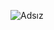 ![Adsız](https://user-images.githubusercontent.com/116424565/222568014-f5c1db1b-82be-44f9-a363-1db09ebcf40e.png)
